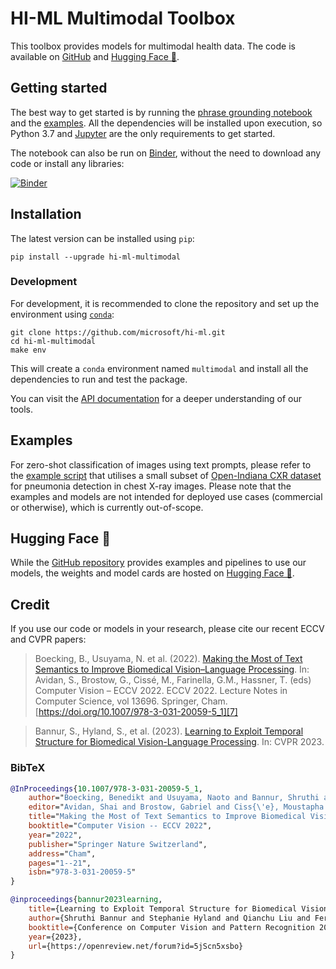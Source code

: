 # HI-ML Multimodal Toolbox

This toolbox provides models for multimodal health data.
The code is available on [GitHub][1] and [Hugging Face 🤗][6].

## Getting started

The best way to get started is by running the [phrase grounding notebook][2] and the [examples](#examples).
All the dependencies will be installed upon execution, so Python 3.7 and [Jupyter][3] are the only requirements to get started.

The notebook can also be run on [Binder][4], without the need to download any code or install any libraries:

[![Binder](https://mybinder.org/badge_logo.svg)][4]

## Installation

The latest version can be installed using `pip`:

```console
pip install --upgrade hi-ml-multimodal
```

### Development

For development, it is recommended to clone the repository and set up the environment using [`conda`][5]:

```console
git clone https://github.com/microsoft/hi-ml.git
cd hi-ml-multimodal
make env
```

This will create a `conda` environment named `multimodal` and install all the dependencies to run and test the package.

You can visit the [API documentation][9] for a deeper understanding of our tools.

## Examples

For zero-shot classification of images using text prompts, please refer to the [example script](./test_multimodal/vlp/test_zero_shot_classification.py) that utilises a small subset of [Open-Indiana CXR
dataset][10] for pneumonia detection in chest X-ray images.
Please note that the examples and models are not intended for deployed use cases (commercial or otherwise), which is currently out-of-scope.

## Hugging Face 🤗

While the [GitHub repository][1] provides examples and pipelines to use our models,
the weights and model cards are hosted on [Hugging Face 🤗][6].

## Credit

If you use our code or models in your research, please cite our recent ECCV and CVPR papers:

> Boecking, B., Usuyama, N. et al. (2022). [Making the Most of Text Semantics to Improve Biomedical Vision–Language Processing][7]. In: Avidan, S., Brostow, G., Cissé, M., Farinella, G.M., Hassner, T. (eds) Computer Vision – ECCV 2022. ECCV 2022. Lecture Notes in Computer Science, vol 13696. Springer, Cham. [https://doi.org/10.1007/978-3-031-20059-5_1][7]

> Bannur, S., Hyland, S., et al. (2023). [Learning to Exploit Temporal Structure for Biomedical Vision-Language Processing][8]. In: CVPR 2023.

### BibTeX

```bibtex
@InProceedings{10.1007/978-3-031-20059-5_1,
    author="Boecking, Benedikt and Usuyama, Naoto and Bannur, Shruthi and Castro, Daniel C. and Schwaighofer, Anton and Hyland, Stephanie and Wetscherek, Maria and Naumann, Tristan and Nori, Aditya and Alvarez-Valle, Javier and Poon, Hoifung and Oktay, Ozan",
    editor="Avidan, Shai and Brostow, Gabriel and Ciss{\'e}, Moustapha and Farinella, Giovanni Maria and Hassner, Tal",
    title="Making the Most of Text Semantics to Improve Biomedical Vision--Language Processing",
    booktitle="Computer Vision -- ECCV 2022",
    year="2022",
    publisher="Springer Nature Switzerland",
    address="Cham",
    pages="1--21",
    isbn="978-3-031-20059-5"
}

@inproceedings{bannur2023learning,
    title={Learning to Exploit Temporal Structure for Biomedical Vision{\textendash}Language Processing},
    author={Shruthi Bannur and Stephanie Hyland and Qianchu Liu and Fernando Pérez-García and Maximilian Ilse and Daniel C. Castro and Benedikt Boecking and Harshita Sharma and Kenza Bouzid and Anja Thieme and Anton Schwaighofer and Maria Wetscherek and Matthew P. Lungren and Aditya Nori and Javier Alvarez-Valle and Ozan Oktay},
    booktitle={Conference on Computer Vision and Pattern Recognition 2023},
    year={2023},
    url={https://openreview.net/forum?id=5jScn5xsbo}
}
```

[1]: https://github.com/microsoft/hi-ml/tree/main/hi-ml-multimodal
[2]: https://github.com/microsoft/hi-ml/tree/main/hi-ml-multimodal/notebooks/phrase_grounding.ipynb
[3]: https://jupyter.org/
[4]: https://mybinder.org/v2/gh/microsoft/hi-ml/HEAD?labpath=hi-ml-multimodal%2Fnotebooks%2Fphrase_grounding.ipynb
[5]: https://docs.conda.io/en/latest/miniconda.html
[6]: https://aka.ms/biovil-models
[7]: https://doi.org/10.1007/978-3-031-20059-5_1
[8]: https://arxiv.org/abs/2301.04558
[9]: https://hi-ml.readthedocs.io/en/latest/api/multimodal.html
[10]: https://openi.nlm.nih.gov/faq
